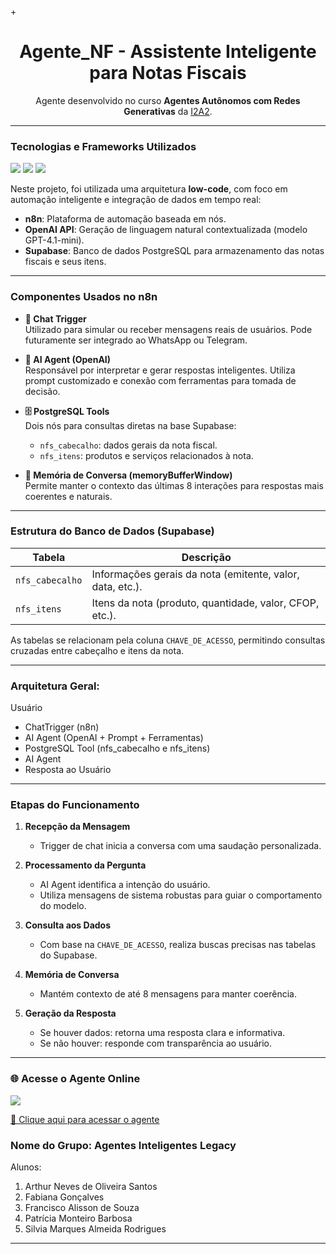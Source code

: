 +<h1 align="center"> Agente_NF - Assistente Inteligente para Notas Fiscais</h1>

<p align="center">
  Agente desenvolvido no curso <strong>Agentes Autônomos com Redes Generativas</strong> da <a href="https://www.i2a2.com.br/">I2A2</a>.
</p>

---

### Tecnologias e Frameworks Utilizados

<p align="left">
  <img src="https://img.shields.io/badge/-n8n-333333?style=flat&logo=n8n" />
  <img src="https://img.shields.io/badge/-OpenAI-333333?style=flat&logo=openai" />
  <img src="https://img.shields.io/badge/-Supabase-333333?style=flat&logo=supabase" />
</p>

Neste projeto, foi utilizada uma arquitetura **low-code**, com foco em automação inteligente e integração de dados em tempo real:

- **n8n**: Plataforma de automação baseada em nós.
- **OpenAI API**: Geração de linguagem natural contextualizada (modelo GPT-4.1-mini).
- **Supabase**: Banco de dados PostgreSQL para armazenamento das notas fiscais e seus itens.

---

### Componentes Usados no n8n

- **🔹 Chat Trigger**  
  Utilizado para simular ou receber mensagens reais de usuários. Pode futuramente ser integrado ao WhatsApp ou Telegram.

- **🧠 AI Agent (OpenAI)**  
  Responsável por interpretar e gerar respostas inteligentes. Utiliza prompt customizado e conexão com ferramentas para tomada de decisão.

- **🗄️ PostgreSQL Tools**  
  Dois nós para consultas diretas na base Supabase:
  - `nfs_cabecalho`: dados gerais da nota fiscal.
  - `nfs_itens`: produtos e serviços relacionados à nota.

- **💬 Memória de Conversa (memoryBufferWindow)**  
  Permite manter o contexto das últimas 8 interações para respostas mais coerentes e naturais.

---

### Estrutura do Banco de Dados (Supabase)

| Tabela         | Descrição                                                       |
|----------------|-----------------------------------------------------------------|
| `nfs_cabecalho` | Informações gerais da nota (emitente, valor, data, etc.).       |
| `nfs_itens`     | Itens da nota (produto, quantidade, valor, CFOP, etc.).         |

As tabelas se relacionam pela coluna `CHAVE_DE_ACESSO`, permitindo consultas cruzadas entre cabeçalho e itens da nota.

---

### Arquitetura Geral:
Usuário 
- ChatTrigger (n8n) 
- AI Agent (OpenAI + Prompt + Ferramentas) 
- PostgreSQL Tool (nfs_cabecalho e nfs_itens) 
- AI Agent 
- Resposta ao Usuário

---

### Etapas do Funcionamento

1. **Recepção da Mensagem**
   - Trigger de chat inicia a conversa com uma saudação personalizada.

2. **Processamento da Pergunta**
   - AI Agent identifica a intenção do usuário.
   - Utiliza mensagens de sistema robustas para guiar o comportamento do modelo.

3. **Consulta aos Dados**
   - Com base na `CHAVE_DE_ACESSO`, realiza buscas precisas nas tabelas do Supabase.

4. **Memória de Conversa**
   - Mantém contexto de até 8 mensagens para manter coerência.

5. **Geração da Resposta**
   - Se houver dados: retorna uma resposta clara e informativa.
   - Se não houver: responde com transparência ao usuário.

---

### 🌐 Acesse o Agente Online

<p align="left">
  <img src="https://img.shields.io/badge/WhatsApp-25D366?style=for-the-badge&logo=whatsapp&logoColor=white" />
</p>

[🔗 Clique aqui para acessar o agente](https://silvia-rodrigues.app.n8n.cloud/webhook/9dd6b60e-6c9f-477d-bb5f-56626ccd1b6a/chat)


### Nome do Grupo: Agentes Inteligentes Legacy
Alunos:
1. Arthur Neves de Oliveira Santos
2. Fabiana Gonçalves
3. Francisco Alisson de Souza
4. Patrícia Monteiro Barbosa
5. Silvia Marques Almeida Rodrigues
---








